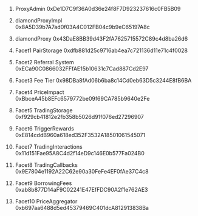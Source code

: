 1. ProxyAdmin 0xDe1D7C9f36A0d36e24f8F7D923237616c0FB5B09

2. diamondProxyImpl 0x8A5D39b7A7ad0f03A4C012FB04c9b9eC65197A8c

3. diamondProxy 0x43DaE8BB39d43F2fA7625715572C89c4d8ba26d6

3. Facet1 PairStorage  0xdfb881d25c9716ab4ea7c721136d11e71c4f0028
   
4. Facet2 Referral System 0xECa90C0866032FFfAE15b10631c7Cad887Cd2E97
   
5. Facet3 Fee Tier 0x98DBa8fAd06b6ba8c14Cd0eb63D5c3244E8fB6BA

6. Facet4 PriceImpact 0xBbceA45b8EFc6579772be09f69CA785b9640e2Fe
   
7. Facet5 TradingStorage 0xf929cb41812e2fb358b5026d91f076ed27296907

8. Facet6 TriggerRewards 0xE814cddB960a618ed352F3532A18501061545071

9. Facet7 TradingInteractions 0x11d151Fae95A8C4d2f14eD9c146E0b577Fa024B0
    
10. Facet8 TradingCallbacks   0x9E7804e1192A22C62e90a30FeFe4EF0fAe37C4c8
    
11. Facet9 BorrowingFees 0xab8b877D14aF9C02241E47EfFDC90A2f1e762AE3
    
12. Facet10 PriceAggregator 0xb697aa6488d5ed45379469C401dcA812913838Ba

 